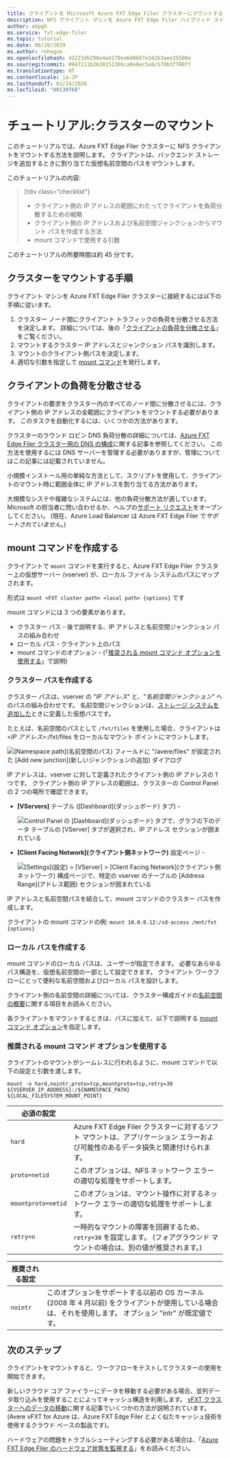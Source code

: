 ```yaml
---
title: クライアントを Microsoft Azure FXT Edge Filer クラスターにマウントする
description: NFS クライアント マシンを Azure FXT Edge Filer ハイブリッド ストレージ キャッシュにマウントする方法
author: ekpgh
ms.service: fxt-edge-filer
ms.topic: tutorial
ms.date: 06/20/2019
ms.author: rohogue
ms.openlocfilehash: 43223db298e4ad170ea6d0687a342b3aee35500e
ms.sourcegitcommit: 0947111b263015136bca0e6ec5a8c570b3f700ff
ms.translationtype: HT
ms.contentlocale: ja-JP
ms.lasthandoff: 03/24/2020
ms.locfileid: "80130768"
---
```

# <a name="tutorial-mount-the-cluster"></a>チュートリアル:クラスターのマウント

このチュートリアルでは、Azure FXT Edge Filer クラスターに NFS クライアントをマウントする方法を説明します。 クライアントは、バックエンド ストレージを追加するときに割り当てた仮想名前空間のパスをマウントします。

このチュートリアルの内容:

> [!div class="checklist"]
> * クライアント側の IP アドレスの範囲にわたってクライアントを負荷分散するための戦略
> * クライアント側の IP アドレスおよび名前空間ジャンクションからマウント パスを作成する方法
> * mount コマンドで使用する引数

このチュートリアルの所要時間は約 45 分です。

## <a name="steps-to-mount-the-cluster"></a>クラスターをマウントする手順

クライアント マシンを Azure FXT Edge Filer クラスターに接続するには以下の手順に従います。

1. クラスター ノード間にクライアント トラフィックの負荷を分散させる方法を決定します。 詳細については、後の「[クライアントの負荷を分散させる](#balance-client-load)」をご覧ください。
1. マウントするクラスター IP アドレスとジャンクション パスを識別します。
1. マウントのクライアント側パスを決定します。
1. 適切な引数を指定して [mount コマンド](#use-recommended-mount-command-options)を発行します。

## <a name="balance-client-load"></a>クライアントの負荷を分散させる

クライアントの要求をクラスター内のすべてのノード間に分散させるには、クライアント側の IP アドレスの全範囲にクライアントをマウントする必要があります。 このタスクを自動化するには、いくつかの方法があります。

クラスターのラウンド ロビン DNS 負荷分散の詳細については、[Azure FXT Edge Filer クラスター用の DNS の構成](fxt-configure-network.md#configure-dns-for-load-balancing)に関する記事を参照してください。 この方法を使用するには DNS サーバーを管理する必要がありますが、管理についてはこの記事には記載されていません。

小規模インストール用の単純な方法として、スクリプトを使用して、クライアントのマウント時に範囲全体に IP アドレスを割り当てる方法があります。

大規模なシステや複雑なシステムには、他の負荷分散方法が適しています。 Microsoft の担当者に問い合わせるか、ヘルプの[サポート リクエスト](fxt-support-ticket.md)をオープンしてください。 (現在、Azure Load Balancer は Azure FXT Edge Filer で*サポートされていません*。)

## <a name="create-the-mount-command"></a>mount コマンドを作成する

クライアントで ``mount`` コマンドを実行すると、Azure FXT Edge Filer クラスター上の仮想サーバー (vserver) が、ローカル ファイル システムのパスにマップされます。

形式は ``mount <FXT cluster path> <local path> {options}`` です

mount コマンドには 3 つの要素があります。

* クラスター パス - 後で説明する、IP アドレスと名前空間ジャンクション パスの組み合わせ
* ローカル パス - クライアント上のパス
* mount コマンドのオプション - (「[推奨される mount コマンド オプションを使用する](#use-recommended-mount-command-options)」で説明)

### <a name="create-the-cluster-path"></a>クラスター パスを作成する

クラスター パスは、vserver の "*IP アドレス*" と、"*名前空間ジャンクション*" へのパスの組み合わせです。 名前空間ジャンクションは、[ストレージ システムを追加した](fxt-add-storage.md#create-a-junction)ときに定義した仮想パスです。

たとえば、名前空間のパスとして ``/fxt/files`` を使用した場合、クライアントは <*IP アドレス*>:/fxt/files をローカルなマウント ポイントにマウントします。

![[Namespace path]\(名前空間のパス\) フィールドに "/avere/files" が設定された [Add new junction]\(新しいジャンクションの追加\) ダイアログ](media/fxt-mount/fxt-junction-example.png)

IP アドレスは、vserver に対して定義されたクライアント側の IP アドレスの 1 つです。 クライアント側の IP アドレスの範囲は、クラスターの Control Panel の 2 つの場所で確認できます。

* **[VServers]** テーブル ([Dashboard]\(ダッシュボード\) タブ) -

  ![Control Panel の [Dashboard]\(ダッシュボード\) タブで、グラフの下のデータ テーブルの [VServer] タブが選択され、IP アドレス セクションが囲まれている](media/fxt-mount/fxt-ip-addresses-dashboard.png)

* **[Client Facing Network]\(クライアント側ネットワーク\)** 設定ページ -

  ![[Settings]\(設定\) > [VServer] > [Client Facing Network]\(クライアント側ネットワーク\) 構成ページで、特定の vserver のテーブルの [Address Range]\(アドレス範囲\) セクションが囲まれている](media/fxt-mount/fxt-ip-addresses-settings.png)

IP アドレスと名前空間パスを結合して、mount コマンドのクラスター パスを作成します。

クライアントの mount コマンドの例: ``mount 10.0.0.12:/sd-access /mnt/fxt {options}``

### <a name="create-the-local-path"></a>ローカル パスを作成する

mount コマンドのローカル パスは、ユーザーが指定できます。 必要なあらゆるパス構造を、仮想名前空間の一部として設定できます。 クライアント ワークフローにとって便利な名前空間およびローカル パスを設計します。

クライアント側の名前空間の詳細については、クラスター構成ガイドの[名前空間の概要](https://azure.github.io/Avere/legacy/ops_guide/4_7/html/gns_overview.html)に関する項目をお読みください。

各クライアントをマウントするときは、パスに加えて、以下で説明する [mount コマンド オプション](#use-recommended-mount-command-options)を指定します。

### <a name="use-recommended-mount-command-options"></a>推奨される mount コマンド オプションを使用する

クライアントのマウントがシームレスに行われるように、mount コマンドで以下の設定と引数を渡します。

``mount -o hard,nointr,proto=tcp,mountproto=tcp,retry=30 ${VSERVER_IP_ADDRESS}:/${NAMESPACE_PATH} ${LOCAL_FILESYSTEM_MOUNT_POINT}``

| 必須の設定 | |
--- | ---
``hard`` | Azure FXT Edge Filer クラスターに対するソフト マウントは、アプリケーション エラーおよび可能性のあるデータ損失と関連付けられます。
``proto=netid`` | このオプションは、NFS ネットワーク エラーの適切な処理をサポートします。
``mountproto=netid`` | このオプションは、マウント操作に対するネットワーク エラーの適切な処理をサポートします。
``retry=n`` | 一時的なマウントの障害を回避するため、``retry=30`` を設定します。 (フォアグラウンド マウントの場合は、別の値が推奨されます。)

| 推奨される設定  | |
--- | ---
``nointr``            | このオプションをサポートする以前の OS カーネル (2008 年 4 月以前) をクライアントが使用している場合は、それを使用します。 オプション "intr" が既定値です。

## <a name="next-steps"></a>次のステップ

クライアントをマウントすると、ワークフローをテストしてクラスターの使用を開始できます。

新しいクラウド コア ファイラーにデータを移動する必要がある場合、並列データ取り込みを使用することによってキャッシュ構造を利用します。 [vFXT クラスターへのデータの移動](https://docs.microsoft.com/azure/avere-vfxt/avere-vfxt-data-ingest)に関する記事でいくつかの方法が説明されています。 (Avere vFXT for Azure は、Azure FXT Edge Filer とよく似たキャッシュ技術を使用するクラウド ベースの製品です)。

ハードウェアの問題をトラブルシューティングする必要がある場合は、「[Azure FXT Edge Filer のハードウェア状態を監視する](fxt-monitor.md)」をお読みください。
